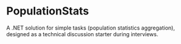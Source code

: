 # PopulationStats
A .NET solution for simple tasks (population statistics aggregation), designed as a technical discussion starter during interviews.
